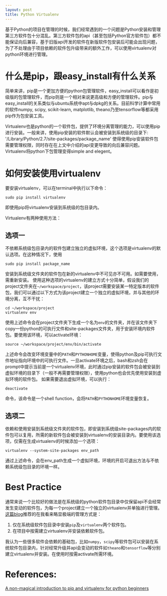 ```yaml
---
layout: post
title: Python Virtualenv
---
```

基于Python的项目在管理的时候，我们经常遇到的一个问题是Python安装和管理第三方软件包十分混乱。第三方软件包的api（甚至包括Python官方软件包）都不能保证向后兼容，基于旧版api开发的软件在新版软件包安装后可能会出现问题，为了不处理由于项目依赖的软件包升级带来的额外工作，可以使用virtualenv对python环境进行管理。

# 什么是pip，跟easy_install有什么关系
简单来讲，pip是一个更加方便的python包管理软件，easy_install可以看作是初级版的包管理软件，而pip则是一个相对来说更高级和方便的管理软件。pip与easy_install的关系类似与ubuntu系统中apt与dpkg的关系。目前科学计算中常用的软件numpy, scipy, scikit-learn, matplotlib, theano乃至tensorflow等都采用pip作为包安装工具。

Virtualenv也是python的一个软件包，提供了环境分离管理的能力，可以使用pip进行安装。一般来讲，使用pip安装的软件默认会被安装到系统级的目录下:
    '/Library/Python/2.7/site-packages/package_name'
使得使用pip安装软件包需要管理权限，同时存在在上文中介绍的api变更导致的向后兼容问题。Virtualenv将python下包管理变得simple and elegent。

# 如何安装使用virtualenv
要安装virtualenv，可以在terminal中执行以下命令：

    sudo pip install virtualenv

即使用pip将virtualenv安装到系统级的包目录内。

Virtualenv有两种使用方法：

## 选项一
不依赖系统级包目录内的软件包建立独立的虚拟环境，这个选项是virtualenv的默认选项。在这种情况下，使用

    sudo pip install package_name

安装到系统级文件夹的软件包在新的virtualenv中不可见亦不可用。如需要使用，需重新安装。
使用这种选项的virtualenv的建立方式十分简单，假设我们的project文件夹在`~/workspace/project`，该project需要安装某一特定版本的软件包，我们可以通过以下方式为该project建立一个独立的虚拟环境，并与其他的环境分离，互不干扰：

    cd ~/workspace/project
    virtualenv env

使用上述命令会在project文件夹下生成一个名为`env`的文件夹，并在该文件夹下copy一份python的可执行文件和site-packages文件夹，用于安装环境内软件包。要使用该环境，可以activate环境：

    source ~/workspace/project/env/bin/activate

上述命令会改变环境变量中的`PATH`和`PYTHONHOME`变量，使得python及pip可执行文件地址指向环境中的可执行文件。一旦activate环境之后，bash和zsh会在prompt中提示当前是一个virtualenv环境，此时通过pip安装的软件包会被安装到虚拟环境的目录下（一般不再需要管理权限），使用python也会优先使用安装到虚拟环境的软件包。
如果需要退出虚拟环境，可以执行：

    deactivate

命令，该命令是一个shell function，会将`PATH`和`PYTHONHOME`环境变量恢复。

## 选项二
依赖和使用安装到系统级文件夹的软件包，即安装到系统级site-packages内的软件包可以复用，所需的新软件包会被安装到virtualenv的安装目录内。要使用该选项，仅需在生成virtualenv的时候添加一个选项：

    virtualenv --system-site-packages env_path

通过上述命令，会在env_path生成一个虚拟环境，环境的开启可退出方法与不依赖系统级包目录的环境一样。

# Best Practice
通常来说一个比较好的做法是在系统级的python软件包目录中仅保留api不会经常发生变动的软件包，为每一个project建立一个独立的virtualenv并单独进行管理。[这篇blog](https://www.dabapps.com/blog/introduction-to-pip-and-virtualenv-python/)推荐的在我看来略显极端的管理方式是：
1. 仅在系统级软件包目录中安装`pip`及`virtualenv`两个软件包。
2. 在项目中按需建立virtualenv并安装依赖软件包。

我认为一些很多软件会依赖的基础包，比如`numpy`，`scipy`等软件包可以安装在系统软件包目录内，针对经常升级并api会变动的软件如`theano`和`tensorflow`等分别建立virtualenv并安装。在使用时按需activate所需环境。

# References:
[A non-magical introduction to pip and virtualenv for python beginners](https://www.dabapps.com/blog/introduction-to-pip-and-virtualenv-python/)
